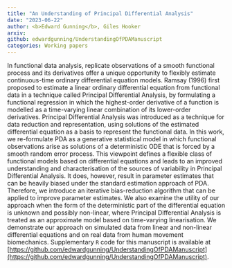 ```yaml
---
title: "An Understanding of Principal Differential Analysis"
date: "2023-06-22"
author: <b>Edward Gunning</b>, Giles Hooker
arxiv: 
github: edwardgunning/UnderstandingOfPDAManuscript
categories: Working papers
---
```


In functional data analysis, replicate observations of a smooth functional process and its derivatives offer a unique opportunity to flexibly estimate continuous-time ordinary differential equation models.
Ramsay (1996) first proposed to estimate a linear ordinary differential equation from functional data in a technique called Principal Differential Analysis, by formulating a functional regression in which the highest-order derivative of a function is modelled as a time-varying linear combination of its lower-order derivatives. 
Principal Differential Analysis was introduced as a technique for data reduction and representation, using solutions of the estimated differential equation as a basis to represent the functional data.
In this work, we re-formulate PDA as a generative statistical model in which functional observations arise as solutions of a deterministic ODE that is forced by a smooth random error process.
This viewpoint defines a flexible class of functional models based on differential equations and leads to an improved understanding and characterisation of the sources of variability in Principal Differential Analysis.
It does, however, result in parameter estimates that can be heavily biased under the standard estimation approach of PDA. Therefore, we introduce an iterative bias-reduction algorithm that can be applied to improve parameter estimates.
We also examine the utility of our approach when the form of the deterministic part of the differential equation is unknown and possibly non-linear, where Principal Differential Analysis is treated as an approximate model based on time-varying linearisation.
We demonstrate our approach on simulated data from linear and non-linear differential equations and on real data from human movement biomechanics.
Supplementary `R` code for this manuscript is available at [https://github.com/edwardgunning/UnderstandingOfPDAManuscript](https://github.com/edwardgunning/UnderstandingOfPDAManuscript).
